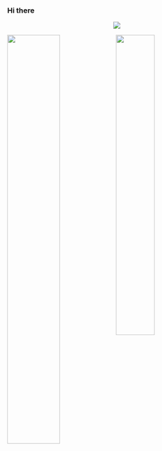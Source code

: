 ### Hi there
<p align='center'>
   <a href="https://github.com/nirajpdn/github-visitors-badge">
      <img src="https://api.visitorbadge.io/api/VisitorHit?user=nirajpdn&repo=nirajpdn&countColor=%2331708f" />
   </a>
</p>
<div>
<img align="left"  width="49%" src="https://github-readme-stats.vercel.app/api?username=nirajpdn&count_private=true&theme=tokyonight&show_icons=true" />
  
<img align="left"  width="42%" src="https://github-readme-stats.vercel.app/api/top-langs?username=nirajpdn&layout=compact&theme=tokyonight" />
</div>
<!--
**nirajpdn/nirajpdn** is a ✨ _special_ ✨ repository because its `README.md` (this file) appears on your GitHub profile.

Here are some ideas to get you started:

- 🔭 I’m currently working on ...
- 🌱 I’m currently learning ...
- 👯 I’m looking to collaborate on ...
- 🤔 I’m looking for help with ...
- 💬 Ask me about ...
- 📫 How to reach me: ...
- 😄 Pronouns: ...
- ⚡ Fun fact: ...
-->

